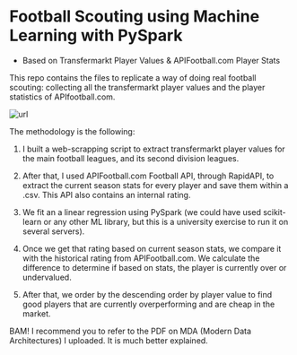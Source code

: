 # Football Scouting using Machine Learning with PySpark 
- Based on Transfermarkt Player Values & APIFootball.com Player Stats

This repo contains the files to replicate a way of doing real football scouting: collecting all the transfermarkt player values and the player statistics of APIfootball.com.

![url](https://images.supersport.com/media/34vlqwkk/la-liga_2324_seasonstart_11082023_sup_1200.png?width=2048&quality=90&format=webp)

The methodology is the following: 

1. I built a web-scrapping script to extract transfermarkt player values for the main football leagues, and its second division leagues.
   
2. After that, I used APIFootball.com Football API, through RapidAPI, to extract the current season stats for every player and save them within a .csv. This API also contains an internal rating.

3. We fit an a linear regression using PySpark (we could have used scikit-learn or any other ML library, but this is a university exercise to run it on several servers).

4. Once we get that rating based on current season stats, we compare it with the historical rating from APIFootball.com. We calculate the difference to determine if based on stats, the player is currently over or undervalued.
  
5. After that, we order by the descending order by player value to find good players that are currently overperforming and are cheap in the market.

BAM! I recommend you to refer to the PDF on MDA (Modern Data Architectures) I uploaded. It is much better explained.
